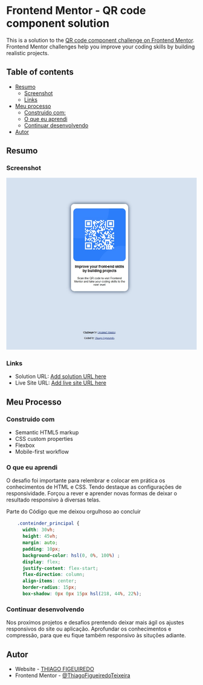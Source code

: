 # Frontend Mentor - QR code component solution

This is a solution to the [QR code component challenge on Frontend Mentor](https://www.frontendmentor.io/challenges/qr-code-component-iux_sIO_H). Frontend Mentor challenges help you improve your coding skills by building realistic projects. 

## Table of contents

- [Resumo](#Resumo)
  - [Screenshot](#screenshot)
  - [Links](#links)
- [Meu processo](#meu-processo)
  - [Construido com:](#construido-com)
  - [O que eu aprendi](#o-que-eu-aprendi)
  - [Continuar desenvolvendo](#continuar-desenvolvendo)  
- [Autor](#autor)


## Resumo

### Screenshot

![](./images/QR_CODE_DEFINITIVO.jpg)


### Links

- Solution URL: [Add solution URL here](https://your-solution-url.com)
- Live Site URL: [Add live site URL here](https://your-live-site-url.com)


## Meu Processo

### Construido com

- Semantic HTML5 markup
- CSS custom properties
- Flexbox
- Mobile-first workflow


### O que eu aprendi

O desafio foi importante para relembrar e colocar em prática os conhecimentos de HTML e CSS.
Tendo destaque as configurações de responsividade. Forçou a rever e aprender novas formas de deixar o resultado responsivo à diversas telas.

Parte do Código que me deixou orgulhoso ao concluir

```css
    .conteinder_principal {
      width: 30vh;
      height: 45vh;
      margin: auto;
      padding: 10px;
      background-color: hsl(0, 0%, 100%) ;
      display: flex;
      justify-content: flex-start;
      flex-direction: column;
      align-items: center;
      border-radius: 15px;
      box-shadow: 0px 0px 15px hsl(218, 44%, 22%);
```


### Continuar desenvolvendo

Nos proxímos projetos e desafios prentendo deixar mais ágil os ajustes responsivos do site ou aplicação.
Aprofundar os conhecimentos e compressão, para que eu fique também responsivo às situções adiante.


## Autor

- Website - [THIAGO FIGEUIREDO](https://github.com/ThiagoFigueiredoTeixeira)
- Frontend Mentor - [@ThiagoFigueiredoTeixeira](https://www.frontendmentor.io/profile/ThiagoFigueiredoTeixeira)



